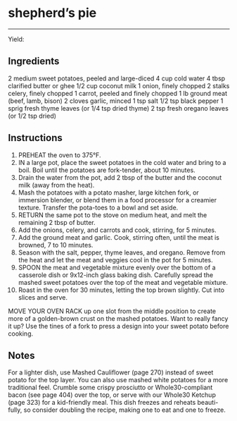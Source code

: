 # shepherd’s pie
---
Yield: 

## Ingredients
2 medium sweet potatoes, peeled and
large-diced
4 cup cold water
4 tbsp clarified butter or ghee
1/2 cup coconut milk
1 onion, finely chopped
2 stalks celery, finely chopped
1 carrot, peeled and finely chopped
1 lb ground meat (beef, lamb, bison)
2 cloves garlic, minced
1 tsp salt
1/2 tsp black pepper
1 sprig fresh thyme leaves (or
1/4 tsp dried thyme)
2 tsp fresh oregano leaves
(or 1/2 tsp dried)


## Instructions
1. PREHEAT the oven to 375°F.
2. IN a large pot, place the sweet potatoes in the cold water
and bring to a boil. Boil until the potatoes are fork-tender,
about 10 minutes.
3.  Drain the water from the pot, add
2 tbsp of the butter and the coconut milk (away
from the heat). 
4. Mash the potatoes with a potato masher,
large kitchen fork, or immersion blender, or blend them in
a food processor for a creamier texture. Transfer the pota-toes to a bowl and set aside.
5. RETURN the same pot to the stove on medium heat, and
melt the remaining 2 tbsp of butter. 
6. Add the onions,
celery, and carrots and cook, stirring, for 5 minutes. 
7. Add the
ground meat and garlic. Cook, stirring often, until the meat
is browned, 7 to 10 minutes. 
8. Season with the salt, pepper,
thyme leaves, and oregano. Remove from the heat and let
the meat and veggies cool in the pot for 5 minutes.
9. SPOON the meat and vegetable mixture evenly over the
bottom of a casserole dish or 9x12-inch glass baking dish.
Carefully spread the mashed sweet potatoes over the top
of the meat and vegetable mixture. 
10. Roast in the oven for
30 minutes, letting the top brown slightly. Cut into slices
and serve.





MOVE YOUR OVEN RACK up one slot from the middle
position to create more of a golden-brown crust on the
mashed potatoes. Want to really fancy it up? Use the tines of
a fork to press a design into your sweet potato before cooking.

## Notes

For a lighter dish, use Mashed Cauliflower
(page 270) instead of sweet potato for
the top layer. You can also use mashed
white potatoes for a more traditional
feel. Crumble some crispy prosciutto or
Whole30-compliant bacon (see page 404)
over the top, or serve with our Whole30
Ketchup (page 323) for a kid-friendly
meal. This dish freezes and reheats beauti-
fully, so consider doubling the recipe,
making one to eat and one to freeze.